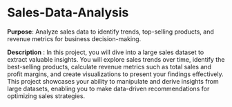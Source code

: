 # Sales-Data-Analysis

**Purpose**: Analyze sales data to identify trends, top-selling products, and revenue metrics for business decision-making.

**Description** : In this project, you will dive into a large sales dataset to extract valuable insights. You will explore sales trends over time, identify the best-selling products, calculate revenue metrics such as total sales and profit margins, and create visualizations to present your findings effectively. This project showcases your ability to manipulate and derive insights from large datasets, enabling you to make data-driven recommendations for optimizing sales strategies.
